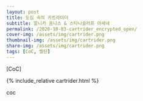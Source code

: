 ```yaml
---
layout: post
title: 도심 속의 카트라이더
subtitle: 알니카 옴니스 & 스타니슬라프 아세네
permalink: /2020-10-03-cartrider_encrypted_open/
cover-img: /assets/img/cartrider.png
thumbnail-img: /assets/img/cartrider.png
share-img: /assets/img/cartrider.png
tags: [CoC, 벨탄]
---
```



[CoC]


{% include_relative cartrider.html %}

<body>
    <p style="width:100px;height:680px">coc</p>
</body>
